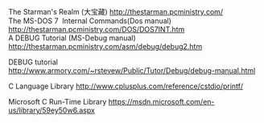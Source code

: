 The Starman's Realm (大宝藏)
http://thestarman.pcministry.com/   
The MS-DOS 7  Internal Commands(Dos manual)
http://thestarman.pcministry.com/DOS/DOS7INT.htm   
A DEBUG Tutorial (MS-Debug manual)
http://thestarman.pcministry.com/asm/debug/debug2.htm

DEBUG tutorial
http://www.armory.com/~rstevew/Public/Tutor/Debug/debug-manual.html

C Language Library
http://www.cplusplus.com/reference/cstdio/printf/

Microsoft C Run-Time Library
https://msdn.microsoft.com/en-us/library/59ey50w6.aspx
